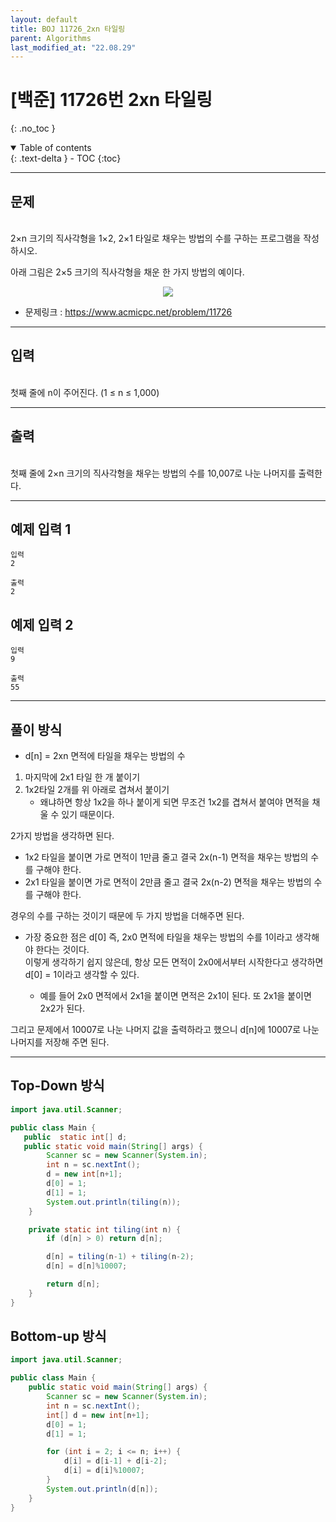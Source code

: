 ```yaml
---
layout: default
title: BOJ 11726_2xn 타일링
parent: Algorithms
last_modified_at: "22.08.29"
---
```


# [백준] 11726번 2xn 타일링
{: .no_toc }

<details open markdown="block">
  <summary>
    Table of contents
  </summary>
  {: .text-delta }
- TOC
{:toc}
</details>

---
## 문제
<br>
2×n 크기의 직사각형을 1×2, 2×1 타일로 채우는 방법의 수를 구하는 프로그램을 작성하시오.

아래 그림은 2×5 크기의 직사각형을 채운 한 가지 방법의 예이다.

<p align="center"><img src="https://onlinejudgeimages.s3-ap-northeast-1.amazonaws.com/problem/11726/1.png"></p>

- 문제링크 :
<a href="https://www.acmicpc.net/problem/11726">https://www.acmicpc.net/problem/11726
</a>

---
## 입력
<br>
첫째 줄에 n이 주어진다. (1 ≤ n ≤ 1,000)

---
## 출력
<br>
첫째 줄에 2×n 크기의 직사각형을 채우는 방법의 수를 10,007로 나눈 나머지를 출력한다.

---
## 예제 입력 1

```
입력
2

출력
2
```
## 예제 입력 2
```
입력
9

출력
55
```
---
## 풀이 방식

- d[n] = 2xn 면적에 타일을 채우는 방법의 수
1. 마지막에 2x1 타일 한 개 붙이기
2. 1x2타일 2개를 위 아래로 겹쳐서 붙이기
    - 왜냐하면 항상 1x2을 하나 붙이게 되면 무조건 1x2를 겹쳐서 붙여야 면적을 채울 수 있기 때문이다.

2가지 방법을 생각하면 된다.
<br>
- 1x2 타일을 붙이면 가로 면적이 1만큼 줄고 결국 2x(n-1) 면적을 채우는 방법의 수를 구해야 한다.<br>
- 2x1 타일을 붙이면 가로 면적이 2만큼 줄고 결국 2x(n-2) 면적을 채우는 방법의 수를 구해야 한다.<br>

경우의 수를 구하는 것이기 때문에 두 가지 방법을 더해주면 된다.

- 가장 중요한 점은 d[0] 즉, 2x0 면적에 타일을 채우는 방법의 수를 1이라고 생각해야 한다는 것이다.<br>
이렇게 생각하기 쉽지 않은데, 항상 모든 면적이 2x0에서부터 시작한다고 생각하면 d[0] = 1이라고 생각할 수 있다.<br>

    - 예를 들어 2x0 면적에서 2x1을 붙이면 면적은 2x1이 된다. 또 2x1을 붙이면 2x2가 된다.

그리고 문제에서 10007로 나눈 나머지 값을 출력하라고 했으니 d[n]에 10007로 나눈 나머지를 저장해 주면 된다.

---

## Top-Down 방식
```java
import java.util.Scanner;

public class Main {
   public  static int[] d;
   public static void main(String[] args) {
        Scanner sc = new Scanner(System.in);
        int n = sc.nextInt();
        d = new int[n+1];
        d[0] = 1;
        d[1] = 1;
        System.out.println(tiling(n));
    }

    private static int tiling(int n) {
        if (d[n] > 0) return d[n];

        d[n] = tiling(n-1) + tiling(n-2);
        d[n] = d[n]%10007;

        return d[n];
    }
}

```
## Bottom-up 방식
```java
import java.util.Scanner;

public class Main {
    public static void main(String[] args) {
        Scanner sc = new Scanner(System.in);
        int n = sc.nextInt();
        int[] d = new int[n+1];
        d[0] = 1;
        d[1] = 1;

        for (int i = 2; i <= n; i++) {
            d[i] = d[i-1] + d[i-2];
            d[i] = d[i]%10007;
        }
        System.out.println(d[n]);
    }
}
```